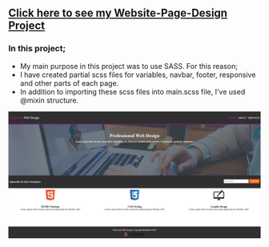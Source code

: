 ## [Click here to see my Website-Page-Design Project](https://bedirhanerguven10.github.io/Website-Page-Design/)

### In this project;
- My main purpose in this project was to use SASS. For this reason;
- I have created partial scss files for variables, navbar, footer, responsive and other parts of each page.
- In addition to importing these scss files into main.scss file, I've used @mixin structure.

![](https://github.com/bedirhanerguven10/Website-Page-Design/blob/master/webpage.PNG)
